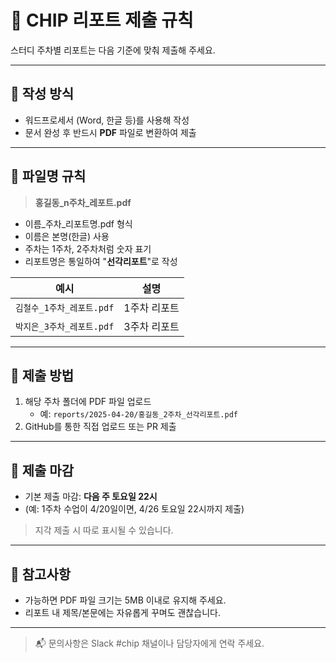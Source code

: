 # 📄 CHIP 리포트 제출 규칙

스터디 주차별 리포트는 다음 기준에 맞춰 제출해 주세요.

---

## 📝 작성 방식

- 워드프로세서 (Word, 한글 등)를 사용해 작성
- 문서 완성 후 반드시 **PDF** 파일로 변환하여 제출

---

## 📂 파일명 규칙

> **홍길동_n주차_레포트.pdf**

- 이름_주차_리포트명.pdf 형식
- 이름은 본명(한글) 사용
- 주차는 1주차, 2주차처럼 숫자 표기
- 리포트명은 통일하여 "**선각리포트**"로 작성

| 예시 | 설명 |
|-----|------|
| `김철수_1주차_레포트.pdf` | 1주차 리포트 |
| `박지은_3주차_레포트.pdf` | 3주차 리포트 |

---

## 📅 제출 방법

1. 해당 주차 폴더에 PDF 파일 업로드
   - 예: `reports/2025-04-20/홍길동_2주차_선각리포트.pdf`
2. GitHub를 통한 직접 업로드 또는 PR 제출

---

## 📆 제출 마감

- 기본 제출 마감: **다음 주 토요일 22시**
- (예: 1주차 수업이 4/20일이면, 4/26 토요일 22시까지 제출)

> 지각 제출 시 따로 표시될 수 있습니다.

---

## 🧠 참고사항

- 가능하면 PDF 파일 크기는 5MB 이내로 유지해 주세요.
- 리포트 내 제목/본문에는 자유롭게 꾸며도 괜찮습니다.

---

> 📬 문의사항은 Slack #chip 채널이나 담당자에게 연락 주세요.
